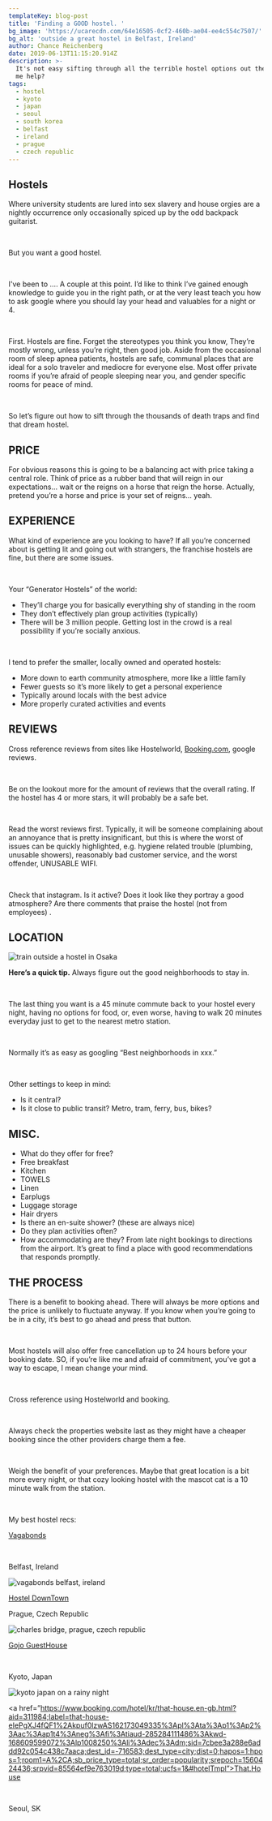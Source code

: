 ```yaml
---
templateKey: blog-post
title: 'Finding a GOOD hostel. '
bg_image: 'https://ucarecdn.com/64e16505-0cf2-460b-ae04-ee4c554c7507/'
bg_alt: 'outside a great hostel in Belfast, Ireland'
author: Chance Reichenberg
date: 2019-06-13T11:15:20.914Z
description: >-
  It's not easy sifting through all the terrible hostel options out there. Let
  me help?
tags:
  - hostel
  - kyoto
  - japan
  - seoul
  - south korea
  - belfast
  - ireland
  - prague
  - czech republic
---
```

<div class="article-text">

## Hostels

Where university students are lured into sex slavery and house orgies are a nightly occurrence only occasionally spiced up by the odd backpack guitarist.

</br>

But you want a good hostel.

</br>

I've been to …. A couple at this point. I’d like to think I’ve gained enough knowledge to guide you in the right path, or at the very least teach you how to ask google where you should lay your head and valuables for a night or 4.

</br>

First. Hostels are fine. Forget the stereotypes you think you know, They’re mostly wrong, unless you’re right, then good job. Aside from the occasional room of sleep apnea patients, hostels are safe, communal places that are ideal for a solo traveler and mediocre for everyone else. Most offer private rooms if you’re afraid of people sleeping near you, and gender specific rooms for peace of mind.

</br>

So let’s figure out how to sift through the thousands of death traps and find that dream hostel.

## PRICE

For obvious reasons this is going to be a balancing act with price taking a central role. Think of price as a rubber band that will reign in our expectations… wait or the reigns on a horse that reign the horse. Actually, pretend you’re a horse and price is your set of reigns… yeah.

## EXPERIENCE

What kind of experience are you looking to have? If all you’re concerned about is getting lit and going out with strangers, the franchise hostels are fine, but there are some issues.

</br>

Your “Generator Hostels” of the world:

* They’ll charge you for basically everything shy of standing in the room
* They don’t effectively plan group activities (typically)
* There will be 3 million people. Getting lost in the crowd is a real possibility if you’re socially anxious.

</br>

I tend to prefer the smaller, locally owned and operated hostels:

* More down to earth community atmosphere, more like a little family 
* Fewer guests so it’s more likely to get a personal experience
* Typically around locals with the best advice
* More properly curated activities and events

## REVIEWS

Cross reference reviews from sites like Hostelworld, <a href="https://www.booking.com/s/34_6/871fccd7">Booking.com</a>, google reviews.

</br>

 Be on the lookout more for the amount of reviews that the overall rating. If the hostel has 4 or more stars, it will probably be a safe bet.

</br>

Read the worst reviews first. Typically, it will be someone complaining about an annoyance that is pretty insignificant, but this is where the worst of issues can be quickly highlighted, e.g. hygiene related trouble (plumbing, unusable showers), reasonably bad customer service, and the worst offender, UNUSABLE WIFI.

</br>

Check that instagram. Is it active? Does it look like they portray a good atmosphere? Are there comments that praise the hostel (not from employees)
.

## LOCATION

</div>

<div class="article-image">

![train outside a hostel in Osaka](https://ucarecdn.com/9863bdba-30fd-4c81-873b-dcdbdd5ebd01/-/resize/1000x/-/quality/lighter/ "train outside a hostel in Osaka")

</div>

<div class="article-text">

**Here’s a quick tip.** Always figure out the good neighborhoods to stay in.

</br>

The last thing you want is a 45 minute commute back to your hostel every night, having no options for food, or, even worse, having to walk 20 minutes everyday just to get to the nearest metro station.

</br>

Normally it’s as easy as googling “Best neighborhoods in xxx.”

</br>

Other settings to keep in mind: 

* Is it central?
* Is it close to public transit? Metro, tram, ferry, bus, bikes?

## MISC.

* What do they offer for free?
* Free breakfast
* Kitchen
* TOWELS
* Linen
* Earplugs
* Luggage storage
* Hair dryers
* Is there an en-suite shower? (these are always nice)
* Do they plan activities often?
* How accommodating are they? From late night bookings to directions from the airport. It’s great to find a place with good recommendations that responds promptly. 

## THE PROCESS

There is a benefit to booking ahead. There will always be more options and the price is unlikely to fluctuate anyway. If you know when you’re going to be in a city, it’s best to go ahead and press that button.

</br>

Most hostels will also offer free cancellation up to 24 hours before your booking date. SO, if you’re like me and afraid of commitment, you’ve got a way to escape, I mean change your mind.

</br>

Cross reference using Hostelworld and booking.

</br>

Always check the properties website last as they might have a cheaper booking since the other providers charge them a fee.

</br>

Weigh the benefit of your preferences. Maybe that great location is a bit more every night, or that cozy looking hostel with the mascot cat is a 10 minute walk from the station.

</br>

My best hostel recs:

<a href=”http://www.vagabondsbelfast.com/”>Vagabonds</a>

</br>

 Belfast, Ireland

</div>

<div class="article-image">

![vagabonds belfast, ireland](https://ucarecdn.com/be033be7-291c-43ac-8a7a-20db63fee9d5/-/resize/1000x/-/quality/lighter/ "vagabonds belfast, ireland")

</div>

<div class="article-text">

<a href="https://hostel-downtown.cz/en/">Hostel DownTown</a>

Prague, Czech Republic

</div>

<div class="article-image">

![charles bridge, prague, czech republic](https://ucarecdn.com/96ff19dd-f9cf-49a6-8327-186fc8b1e9ce/-/resize/1000x/-/quality/lighter/ "charles bridge, prague, czech republic")

</div>

<div class="article-text">

<A href=”http://gojo-guest-house.com/”>Gojo GuestHouse</a>

</br>

 Kyoto, Japan

</div>

<div class="article-image">

![kyoto japan on a rainy night](https://ucarecdn.com/fdb60256-766b-4f88-bbe1-f724d54d3e5e/-/resize/1000x/-/quality/lighter/ "kyoto japan on a rainy night")

</div>

<div class="article-text">

<a href=”https://www.booking.com/hotel/kr/that-house.en-gb.html?aid=311984;label=that-house-eIePgXJ4fQF1%2Akpuf0lzwAS162173049335%3Apl%3Ata%3Ap1%3Ap2%3Aac%3Aap1t4%3Aneg%3Afi%3Atiaud-285284111486%3Akwd-168609599072%3Alp1008250%3Ali%3Adec%3Adm;sid=7cbee3a288e6addd92c054c438c7aaca;dest_id=-716583;dest_type=city;dist=0;hapos=1;hpos=1;room1=A%2CA;sb_price_type=total;sr_order=popularity;srepoch=1560424436;srpvid=85564ef9e763019d;type=total;ucfs=1&#hotelTmpl”>That.House</a>

</br>

 Seoul, SK

</div>
